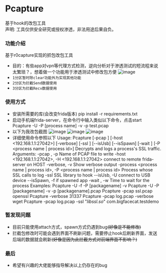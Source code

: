 # Pcapture
基于hook的改包工具
<br>
声明: 工具仅供安全研究或授权渗透，非法用途后果自负。<br>

### 功能介绍
基于r0capture实现的抓包改包工具
* 目的：有些app对vpn等代理方式检测，逆向分析对于渗透测试的短流程来说太繁琐？，想着做一个功能用于渗透测试中修改包方便
![image](https://user-images.githubusercontent.com/121593186/211701402-7e050365-ba7f-4ab4-9d85-a23cd1231acf.png)
* `1分区暂时除clear功能外为实现其他功能`
* `2分区为拦截Send数据使用`
* `3分区为拦截Recv数据使用`

### 使用方式
* 安装所需要的库(会改变frida版本)
    pip install -r requirements.txt
* 启动手机端frida-server，在命令行中输入类似以下命令，点击start
    Pcapture -U -P [process name]  -v -p test.pcap 
* 以下为我改包截图
![image](https://user-images.githubusercontent.com/121593186/211702658-3e737e3d-fc89-4821-a269-0d2f180cdc02.png)
![image](https://user-images.githubusercontent.com/121593186/211702707-08f4f633-a7da-4f58-b819-e5cd94831499.png)
![image](https://user-images.githubusercontent.com/121593186/211702721-5b3b4aaa-acd4-4772-b89d-2514d0117cd4.png)
* 详细使用命令参照以下
Usage: Pcapture [-pcap <path>] [-host <192.168.1.1:27042>] [-verbose] [-ssl <lib>] [--isUsb] [--isSpawn] [-wait <seconds>] [-P <process name | process id>]
Decrypts and logs a process's SSL traffic.
Arguments:
-pcap <path>, -p <path>
Name of PCAP file to write
-host <192.168.1.1:27042>, -H <192.168.1.1:27042>
connect to remote frida-server on HOST
-verbose, -v          Show verbose output
-process <process name | process id>, -P <process name | process id>
Process whose SSL calls to log
-ssl <lib>            SSL library to hook
--isUsb, -U           connect to USB device
--isSpawn, -f         if spawned app
-wait <seconds>, -w <seconds>
Time to wait for the process
Examples:
Pcapture -U -f -P [packagename] -v
Pcapture -U -P [packagename] -v -p [packagename].pcap
Pcapture -pcap ssl.pcap openssl
Pcapture -verbose 31337
Pcapture -pcap log.pcap -verbose wget
Pcapture -pcap log.pcap -ssl "*libssl.so*" com.bigfacecat.testdemo

### 暂发现问题
* 目前只能使用attach方式，spawn方式仍遇到bug~~(好像是不能修改)~~
* 拦截包修改时可能会遇到界面不刷新问题，需要停止hook后刷新界面，发送后端的数据就会刷新~~(好像是因为此拦截方式对前端界面不影响？)~~

### 最后
* 希望有兴趣的大佬能够指导解决以上仍存在的bug
